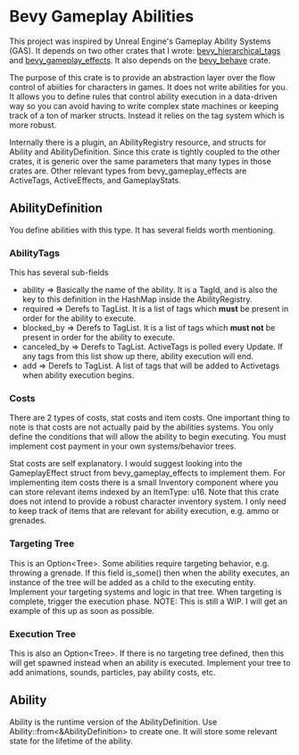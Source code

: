 # Bevy Gameplay Abilities
This project was inspired by Unreal Engine's Gameplay Ability Systems (GAS).
It depends on two other crates that I wrote: [bevy_hierarchical_tags](https://github.com/emberlightstudios/bevy_hierarchical_tags) and [bevy_gameplay_effects](https://github.com/emberlightstudios/bevy_gameplay_effects).
It also depends on the [bevy_behave](https://github.com/RJ/bevy_behave) crate.

The purpose of this crate is to provide an abstraction layer over the flow control of abiities for characters in games. 
It does not write abilities for you.
It allows you to define rules that control ability execution in a data-driven way so you can avoid having to write complex state machines or keeping track of a ton of marker structs.
Instead it relies on the tag system which is more robust.

Internally there is a plugin, an AbilityRegistry resource, and structs for Ability and AbilityDefinition.  Since this crate is tightly coupled to the other crates, it is generic over the same parameters that many types in those crates are.
Other relevant types from bevy_gameplay_effects are ActiveTags, ActiveEffects, and GameplayStats.  

## AbilityDefinition
You define abilities with this type. It has several fields worth mentioning.
### AbilityTags
This has several sub-fields
 - ability => Basically the name of the ability.  It is a TagId, and is also the key to this definition in the HashMap inside the AbilityRegistry.
 - required => Derefs to TagList.  It is a list of tags which **must** be present in order for the ability to execute.
 - blocked_by => Derefs to TagList.  It is a list of tags which **must not** be present in order for the ability to execute.
 - canceled_by => Derefs to TagList.  ActiveTags is polled every Update.  If any tags from this list show up there, ability execution will end.
 - add => Derefs to TagList.  A list of tags that will be added to Activetags when ability execution begins.

### Costs
There are 2 types of costs, stat costs and item costs.
One important thing to note is that costs are not actually paid by the abilities systems. 
You only define the conditions that will allow the ability to begin executing.  You must implement cost payment in your own systems/behavior trees.

Stat costs are self explanatory.  I would suggest looking into the GameplayEffect struct from bevy_gameplay_effects to implement them.
For implementing item costs there is a small Inventory component where you can store relevant items indexed by an ItemType: u16.
Note that this crate does not intend to provide a robust character inventory system.
I only need to keep track of items that are relevant for ability execution, e.g. ammo or grenades.

### Targeting Tree
This is an Option<Tree<Behave>>.  Some abilities require targeting behavior, e.g. throwing a grenade.
If this field is_some() then when the ability executes, an instance of the tree will be added as a child to the executing entity.
Implement your targeting systems and logic in that tree.
When targeting is complete, trigger the execution phase.
NOTE: This is still a WIP.  I will get an example of this up as soon as possible.

### Execution Tree
This is also an Option<Tree<Behave>>.  If there is no targeting tree defined, then this will get spawned instead when an ability is executed.
Implement your tree to add animations, sounds, particles, pay ability costs, etc.

## Ability
Ability is the runtime version of the AbilityDefinition.  Use Ability::from<&AbilityDefinition> to create one.  It will store some relevant state for the lifetime of the ability.
